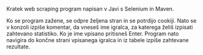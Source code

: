Kratek web scraping program napisan v Javi s Selenium in Maven. 

Ko se program zažene, se odpre željena stran in se potrdijo cookiji. 
Nato se v konzoli izpiše komentar, da vneseš ime igralca, za katerega želiš izpisati zahtevano statistiko.
Ko je ime vpisano pritisneš Enter.
Program nato navigira do končne strani vpisanega igralca in iz tabele izpiše zahtevane rezultate. 
